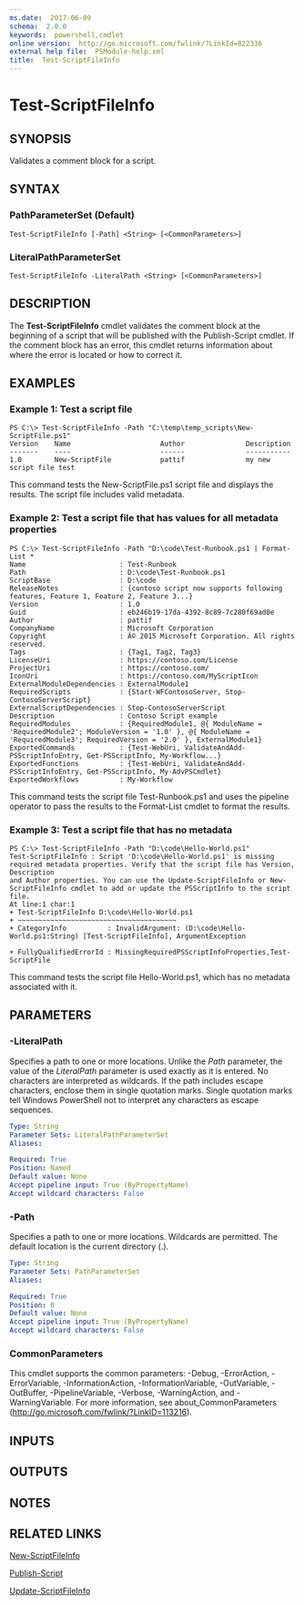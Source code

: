 ```yaml
---
ms.date:  2017-06-09
schema:  2.0.0
keywords:  powershell,cmdlet
online version:  http://go.microsoft.com/fwlink/?LinkId=822336
external help file:  PSModule-help.xml
title:  Test-ScriptFileInfo
---
```


# Test-ScriptFileInfo

## SYNOPSIS
Validates a comment block for a script.

## SYNTAX

### PathParameterSet (Default)
```
Test-ScriptFileInfo [-Path] <String> [<CommonParameters>]
```

### LiteralPathParameterSet
```
Test-ScriptFileInfo -LiteralPath <String> [<CommonParameters>]
```

## DESCRIPTION
The **Test-ScriptFileInfo** cmdlet validates the comment block at the beginning of a script that will be published with the Publish-Script cmdlet.
If the comment block has an error, this cmdlet returns information about where the error is located or how to correct it.

## EXAMPLES

### Example 1: Test a script file
```
PS C:\> Test-ScriptFileInfo -Path "C:\temp\temp_scripts\New-ScriptFile.ps1"
Version    Name                      Author               Description
-------    ----                      ------               -----------
1.0        New-ScriptFile            pattif               my new script file test
```

This command tests the New-ScriptFile.ps1 script file and displays the results.
The script file includes valid metadata.

### Example 2: Test a script file that has values for all metadata properties
```
PS C:\> Test-ScriptFileInfo -Path "D:\code\Test-Runbook.ps1 | Format-List * 
Name                       : Test-Runbook
Path                       : D:\code\Test-Runbook.ps1
ScriptBase                 : D:\code
ReleaseNotes               : {contoso script now supports following features, Feature 1, Feature 2, Feature 3...} 
Version                    : 1.0
Guid                       : eb246b19-17da-4392-8c89-7c280f69ad0e
Author                     : pattif
CompanyName                : Microsoft Corporation
Copyright                  : Â© 2015 Microsoft Corporation. All rights reserved. 
Tags                       : {Tag1, Tag2, Tag3}
LicenseUri                 : https://contoso.com/License
ProjectUri                 : https://contoso.com/
IconUri                    : https://contoso.com/MyScriptIcon
ExternalModuleDependencies : ExternalModule1
RequiredScripts            : {Start-WFContosoServer, Stop-ContosoServerScript}
ExternalScriptDependencies : Stop-ContosoServerScript
Description                : Contoso Script example
RequiredModules            : {RequiredModule1, @{ ModuleName = 'RequiredModule2'; ModuleVersion = '1.0' }, @{ ModuleName = 'RequiredModule3'; RequiredVersion = '2.0' }, ExternalModule1}
ExportedCommands           : {Test-WebUri, ValidateAndAdd-PSScriptInfoEntry, Get-PSScriptInfo, My-Workflow...} 
ExportedFunctions          : {Test-WebUri, ValidateAndAdd-PSScriptInfoEntry, Get-PSScriptInfo, My-AdvPSCmdlet}
ExportedWorkflows          : My-Workflow
```

This command tests the script file Test-Runbook.ps1 and uses the pipeline operator to pass the results to the Format-List cmdlet to format the results.

### Example 3: Test a script file that has no metadata
```
PS C:\> Test-ScriptFileInfo -Path "D:\code\Hello-World.ps1"
Test-ScriptFileInfo : Script 'D:\code\Hello-World.ps1' is missing required metadata properties. Verify that the script file has Version, Description
and Author properties. You can use the Update-ScriptFileInfo or New-ScriptFileInfo cmdlet to add or update the PSScriptInfo to the script file. 
At line:1 char:1
+ Test-ScriptFileInfo D:\code\Hello-World.ps1
+ ~~~~~~~~~~~~~~~~~~~~~~~~~~~~~~~~~~~~~~~
+ CategoryInfo          : InvalidArgument: (D:\code\Hello-World.ps1:String) [Test-ScriptFileInfo], ArgumentException

+ FullyQualifiedErrorId : MissingRequiredPSScriptInfoProperties,Test-ScriptFile
```

This command tests the script file Hello-World.ps1, which has no metadata associated with it.

## PARAMETERS

### -LiteralPath
Specifies a path to one or more locations.
Unlike the *Path* parameter, the value of the *LiteralPath* parameter is used exactly as it is entered.
No characters are interpreted as wildcards.
If the path includes escape characters, enclose them in single quotation marks.
Single quotation marks tell Windows PowerShell not to interpret any characters as escape sequences.

```yaml
Type: String
Parameter Sets: LiteralPathParameterSet
Aliases: 

Required: True
Position: Named
Default value: None
Accept pipeline input: True (ByPropertyName)
Accept wildcard characters: False
```

### -Path
Specifies a path to one or more locations.
Wildcards are permitted.
The default location is the current directory (.).

```yaml
Type: String
Parameter Sets: PathParameterSet
Aliases: 

Required: True
Position: 0
Default value: None
Accept pipeline input: True (ByPropertyName)
Accept wildcard characters: False
```

### CommonParameters
This cmdlet supports the common parameters: -Debug, -ErrorAction, -ErrorVariable, -InformationAction, -InformationVariable, -OutVariable, -OutBuffer, -PipelineVariable, -Verbose, -WarningAction, and -WarningVariable. For more information, see about_CommonParameters (http://go.microsoft.com/fwlink/?LinkID=113216).

## INPUTS

## OUTPUTS

## NOTES

## RELATED LINKS

[New-ScriptFileInfo](New-ScriptFileInfo.md)

[Publish-Script](Publish-Script.md)

[Update-ScriptFileInfo](Update-ScriptFileInfo.md)

